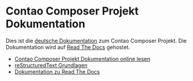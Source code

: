 Contao Composer Projekt Dokumentation
=====================================

Dies ist die [deutsche Dokumentation][1] zum Contao Composer Projekt.
Die Dokumentation wird auf [Read The Docs](https://readthedocs.org) gehostet.

* [Contao Composer Projekt Dokumentation online lesen][1]
* [reStructuredText Grundlagen][2]
* [Dokumentation zu Read The Docs][3]

[1]: http://contao-composer-project.readthedocs.org/de/
[2]: http://sphinx-doc.org/rest.html
[3]: https://read-the-docs.readthedocs.org
